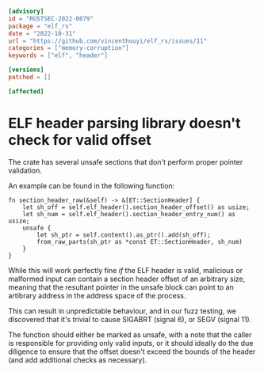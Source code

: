 ```toml
[advisory]
id = "RUSTSEC-2022-0079"
package = "elf_rs"
date = "2022-10-31"
url = "https://github.com/vincenthouyi/elf_rs/issues/11"
categories = ["memory-corruption"]
keywords = ["elf", "header"]

[versions]
patched = []

[affected]
```

# ELF header parsing library doesn't check for valid offset

The crate has several unsafe sections that don't perform proper pointer validation.

An example can be found in the following function:

```
fn section_header_raw(&self) -> &[ET::SectionHeader] {
    let sh_off = self.elf_header().section_header_offset() as usize;
    let sh_num = self.elf_header().section_header_entry_num() as usize;
    unsafe {
        let sh_ptr = self.content().as_ptr().add(sh_off);
        from_raw_parts(sh_ptr as *const ET::SectionHeader, sh_num)
    }
}
```

While this will work perfectly fine *if* the ELF header is valid, malicious or
malformed input can contain a section header offset of an arbitrary size, meaning
that the resultant pointer in the unsafe block can point to an artibrary address
in the address space of the process.

This can result in unpredictable behaviour, and in our fuzz testing, we discovered
that it's trivial to cause SIGABRT (signal 6), or SEGV (signal 11).

The function should either be marked as unsafe, with a note that the caller is responsible
for providing only valid inputs, or it should ideally do the due diligence to ensure that the
offset doesn't exceed the bounds of the header (and add additional checks as necessary).

